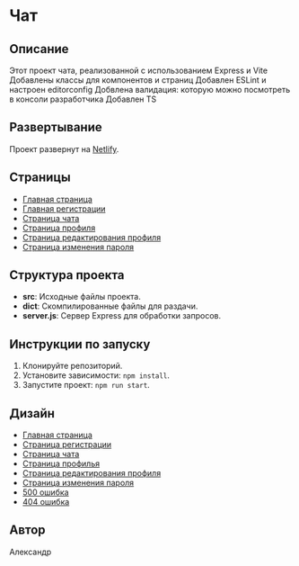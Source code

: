 # Чат

## Описание

Этот проект чата, реализованной с использованием Express и Vite
Добавлены классы для компонентов и страниц
Добавлен ESLint и настроен editorconfig
Добвлена валидация: которую можно посмотреть в консоли разработчика
Добавлен TS


## Развертывание

Проект развернут на [Netlify](https://sprint-1--katatest1.netlify.app/).

## Страницы

- [Главная страница](https://sprint-2--katatest1.netlify.app/)
- [Главная регистрации](https://sprint-2--katatest1.netlify.app/register)
- [Страница чата](https://sprint-2--katatest1.netlify.app/chat)
- [Страница профиля](https://sprint-2--katatest1.netlify.app/profile)
- [Страница редактирования профиля](https://sprint-2--katatest1.netlify.app/change-data)
- [Страница изменения пароля](https://sprint-1--katatest1.netlify.app/change-password)

## Структура проекта

- **src**: Исходные файлы проекта.
- **dict**: Скомпилированные файлы для раздачи.
- **server.js**: Сервер Express для обработки запросов.

## Инструкции по запуску

1. Клонируйте репозиторий.
2. Установите зависимости: `npm install`.
3. Запустите проект: `npm run start`.

## Дизайн

- [Главная страница](https://disk.yandex.ru/i/VP7anfcpxkRI1g)
- [Страница регистрации](https://disk.yandex.ru/i/n95Jzubn2Gqmyw)
- [Страница чата](https://disk.yandex.ru/i/cgNSmDFJhMhgdw)
- [Страница профилья](https://disk.yandex.ru/i/2bD6t_ALgIjsIQ)
- [Страница редактирования профиля](https://disk.yandex.ru/i/NoNYgA0SE0HLFw)
- [Страница изменения пароля](https://disk.yandex.ru/i/VwXHDG9c2ayv3Q)
- [500 ошибка](https://disk.yandex.ru/i/3QE7EC56nuwkDQ)
- [404 ошибка](https://disk.yandex.ru/i/yzYW8uuNY_1a8Q)




## Автор

Александр
